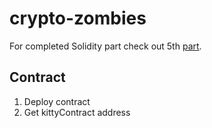 # crypto-zombies

For completed Solidity part check out 5th [part](https://github.com/loomnetwork/cryptozombies-lesson-code/tree/master/lesson-5/chapter-13).

## Contract
1. Deploy contract
2. Get kittyContract address
